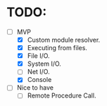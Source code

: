 # TODO:
- [ ] MVP
  - [x] Custom module resolver.
  - [x] Executing from files.
  - [x] File I/O.
  - [x] System I/O.
  - [ ] Net I/O.
  - [x] Console
- [ ] Nice to have
  - [ ] Remote Procedure Call.